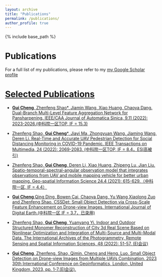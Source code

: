 ```yaml
---
layout: archive
title: "Publications"
permalink: /publications/
author_profile: true
---
```




{% include base_path %}

Publications
======
For a full list of my publications, please refer to my  <a href="{{site.author.googlescholar}}">my Google Scholar profile


Selected Publications
======


* **Gui Cheng**,  Zhenfeng Shao*, Jiamin Wang, Xiao Huang, Chaoya Dang. Dual-Branch Multi-Level Feature Aggregation Network for Pansharpening. IEEE/CAA Journal of Automatica Sinica, 9.11 (2022): 2023-2026.(中科院一区TOP, IF = 15.3)

* Zhenfeng Shao, **Gui Cheng***, Jiayi Ma, Zhongyuan Wang, Jiaming Wang, Deren Li. Real-Time and Accurate UAV Pedestrian Detection for Social Distancing Monitoring in COVID-19 Pandemic. IEEE Transactions on Multimedia, 24 (2022): 2069-2083. (中科院一区TOP, IF = 8.4，ESI高被引)

* Zhenfeng Shao, **Gui Cheng**, Deren Li, Xiao Huang, Zhipeng Lu, Jian Liu. Spatio-temporal-spectral-angular observation model that integrates observations from UAV and mobile mapping vehicle for better urban mapping. Geo-spatial Information Science 24.4 (2021): 615-629.（中科院一区, IF = 4.4）

* **Gui Cheng**,Qing Ding, Bowen Cai, Chaoya Dang, Yu Wang Xiaolong Zuo and Zhenfeng Shao. CSSDet: Small Object Detection via Cross-Scale Feature Enhancement on Drone-view Images. International Journal of Digital Earth.(中科院一区,IF = 3.7，已录用) 

* Zhenfeng Shao, **Gui Cheng**, Yuanyang Yi. Indoor and Outdoor Structured Monomer Reconstruction of City 3d Real Scene Based on Nonlinear Optimization and Integration of Multi-Source and Multi-Modal Data. The International Archives of the Photogrammetry, Remote Sensing and Spatial Information Sciences, 48 (2022): 51-57. (EI会议)

* **Gui Cheng**, Zhenfeng. Shao, Qimin. Cheng and Heng. Luo. Small Object Detection on Drone-view Images from Multiple UAVs Combination. 2023 30th International Conference on Geoinformatics, London, United Kingdom, 2023, pp. 1-7.(EI会议).




